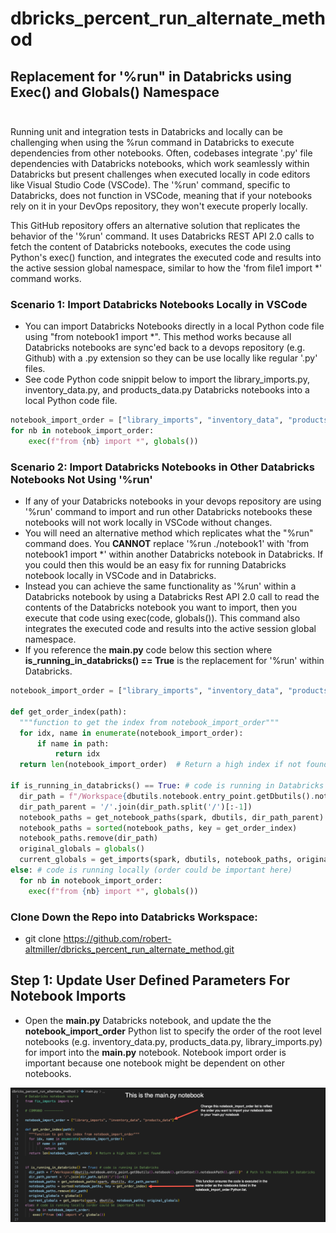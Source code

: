 # dbricks_percent_run_alternate_method

## Replacement for '%run" in Databricks using Exec() and Globals() Namespace<br><br>

Running unit and integration tests in Databricks and locally can be challenging when using the %run command in Databricks to execute dependencies from other notebooks. Often, codebases integrate '.py' file dependencies with Databricks notebooks, which work seamlessly within Databricks but present challenges when executed locally in code editors like Visual Studio Code (VSCode). The '%run' command, specific to Databricks, does not function in VSCode, meaning that if your notebooks rely on it in your DevOps repository, they won't execute properly locally.

This GitHub repository offers an alternative solution that replicates the behavior of the '%run' command. It uses Databricks REST API 2.0 calls to fetch the content of Databricks notebooks, executes the code using Python's exec() function, and integrates the executed code and results into the active session global namespace, similar to how the 'from file1 import *' command works.

### Scenario 1: Import Databricks Notebooks Locally in VSCode

- You can import Databricks Notebooks directly in a local Python code file using "from notebook1 import *".  This method works because all Databricks notebooks are sync'ed back to a devops repository (e.g. Github) with a .py extension so they can be use locally like regular '.py' files.  
- See code Python code snippit below to import the library_imports.py, inventory_data.py, and products_data.py Databricks notebooks into a local Python code file.

```Python
notebook_import_order = ["library_imports", "inventory_data", "products_data"]
for nb in notebook_import_order:
    exec(f"from {nb} import *", globals())
```

### Scenario 2: Import Databricks Notebooks in Other Databricks Notebooks Not Using '%run'

- If any of your Databricks notebooks in your devops repository are using '%run' command to import and run other Databricks notebooks these notebooks will not work locally in VSCode without changes.
- You will need an alternative method which replicates what the "%run" command does.  You __CANNOT__ replace '%run ./notebook1' with 'from notebook1 import *' within another Databricks notebook in Databricks.  If you could then this would be an easy fix for running Databricks notebook locally in VSCode and in Databricks. 
- Instead you can achieve the same functionality as '%run' within a Databricks notebook by using a Databricks Rest API 2.0 call to read the contents of the Databricks notebook you want to import, then you execute that code using exec(code, globals()).  This command also integrates the executed code and results into the active session global namespace.  
- If you reference the __main.py__ code below this section where __is_running_in_databricks() == True__ is the replacement for '%run' within Databricks.

```Python
notebook_import_order = ["library_imports", "inventory_data", "products_data"]

def get_order_index(path):
  """function to get the index from notebook_import_order"""
  for idx, name in enumerate(notebook_import_order):
      if name in path:
          return idx
  return len(notebook_import_order)  # Return a high index if not found

if is_running_in_databricks() == True: # code is running in Databricks
  dir_path = f"/Workspace{dbutils.notebook.entry_point.getDbutils().notebook().getContext().notebookPath().get()}"  # Path to the notebook in Databricks
  dir_path_parent = '/'.join(dir_path.split('/')[:-1])
  notebook_paths = get_notebook_paths(spark, dbutils, dir_path_parent)
  notebook_paths = sorted(notebook_paths, key = get_order_index)
  notebook_paths.remove(dir_path)  
  original_globals = globals()
  current_globals = get_imports(spark, dbutils, notebook_paths, original_globals)
else: # code is running locally (order could be important here)
  for nb in notebook_import_order:
    exec(f"from {nb} import *", globals())
```

### Clone Down the Repo into Databricks Workspace: <br>

- git clone https://github.com/robert-altmiller/dbricks_percent_run_alternate_method.git

## Step 1: Update User Defined Parameters For Notebook Imports

- Open the __main.py__ Databricks notebook, and update the the __notebook_import_order__ Python list to specify the order of the root level notebooks (e.g. inventory_data.py, products_data.py, library_imports.py) for import into the __main.py__ notebook.  Notebook import order is important because one notebook might be dependent on other notebooks.

![update_parameters.png](/readme_images/update_parameters.png)
